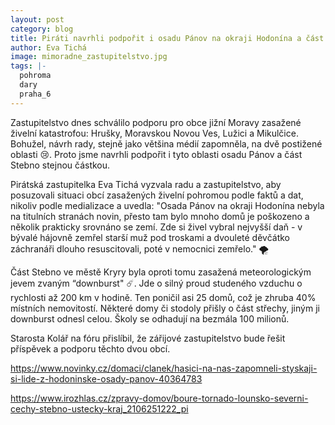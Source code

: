 ```yaml
---
layout: post
category: blog
title: Piráti navrhli podpořit i osadu Pánov na okraji Hodonína a část Stebno na Lounsku. 
author: Eva Tichá
image: mimoradne_zastupitelstvo.jpg
tags: |-
  pohroma
  dary
  praha_6
---
```

Zastupitelstvo dnes schválilo podporu pro obce jižní Moravy zasažené živelní katastrofou: Hrušky, Moravskou Novou Ves, Lužici a Mikulčice. Bohužel, návrh rady, stejně jako většina médií zapomněla, na dvě postižené oblasti 😢. Proto jsme navrhli podpořit i tyto oblasti  osadu Pánov a část Stebno stejnou částkou. 

Pirátská zastupitelka Eva Tichá vyzvala radu a zastupitelstvo, aby posuzovali situaci obcí zasažených živelní pohromou podle faktů a dat, nikoliv podle medializace a uvedla: "Osada Pánov na okraji Hodonína nebyla na titulních stranách novin, přesto tam bylo mnoho domů je poškozeno a několik prakticky srovnáno se zemí. Zde si živel vybral nejvyšší daň - v bývalé hájovně zemřel starší muž pod troskami a dvouleté děvčátko záchranáři dlouho resuscitovali, poté v nemocnici zemřelo." 🌪

Část Stebno ve městě Kryry byla oproti tomu zasažená meteorologickým jevem zvaným “downburst" ☄️.  Jde o silný proud studeného vzduchu o rychlosti až 200 km v hodině. Ten poničil asi 25 domů, což je zhruba 40% místních nemovitostí. Některé domy či stodoly přišly o část střechy, jiným ji downburst odnesl celou. Školy se odhadují na bezmála 100 milionů. 

Starosta Kolář na fóru přislíbil, že zářijové zastupitelstvo bude řešit příspěvek a podporu těchto dvou obcí. 


https://www.novinky.cz/domaci/clanek/hasici-na-nas-zapomneli-styskaji-si-lide-z-hodoninske-osady-panov-40364783

https://www.irozhlas.cz/zpravy-domov/boure-tornado-lounsko-severni-cechy-stebno-ustecky-kraj_2106251222_pi
